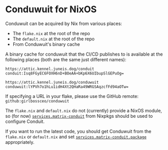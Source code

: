 # Conduwuit for NixOS

Conduwuit can be acquired by Nix from various places:

* The `flake.nix` at the root of the repo
* The `default.nix` at the root of the repo
* From Conduwuit's binary cache

A binary cache for conduwuit that the CI/CD publishes to is available at the
following places (both are the same just different names):
```
https://attic.kennel.juneis.dog/conduit
conduit:Isq8FGyEC6FOXH6nD+BOeAA+bKp6X6UIbupSlGEPuOg=

https://attic.kennel.juneis.dog/conduwuit
conduwuit:lYPVh7o1hLu1idH4Xt2QHaRa49WRGSAqzcfFd94aOTw=
```

If specifying a URL in your flake, please use the GitHub remote: `github:girlbossceo/conduwuit`

The `flake.nix` and `default.nix` do not (currently) provide a NixOS module, so
(for now) [`services.matrix-conduit`][module] from Nixpkgs should be used to
configure Conduit.

If you want to run the latest code, you should get Conduwuit from the `flake.nix`
or `default.nix` and set [`services.matrix-conduit.package`][package]
appropriately.

[module]: https://search.nixos.org/options?channel=unstable&query=services.matrix-conduit
[package]: https://search.nixos.org/options?channel=unstable&query=services.matrix-conduit.package
